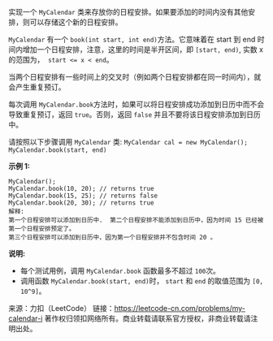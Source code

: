 实现一个 ```MyCalendar``` 类来存放你的日程安排。如果要添加的时间内没有其他安排，则可以存储这个新的日程安排。

```MyCalendar``` 有一个 ```book(int start, int end)```方法。它意味着在 start 到 end 时间内增加一个日程安排，注意，这里的时间是半开区间，即 ```[start, end)```, 实数 x 的范围为，  ```start <= x < end```。

当两个日程安排有一些时间上的交叉时（例如两个日程安排都在同一时间内），就会产生重复预订。

每次调用 ```MyCalendar.book```方法时，如果可以将日程安排成功添加到日历中而不会导致重复预订，返回 ```true```。否则，返回 ```false``` 并且不要将该日程安排添加到日历中。

请按照以下步骤调用 ```MyCalendar``` 类: ```MyCalendar cal = new MyCalendar(); MyCalendar.book(start, end)```

**示例 1:**
```
MyCalendar();
MyCalendar.book(10, 20); // returns true
MyCalendar.book(15, 25); // returns false
MyCalendar.book(20, 30); // returns true
解释: 
第一个日程安排可以添加到日历中.  第二个日程安排不能添加到日历中，因为时间 15 已经被第一个日程安排预定了。
第三个日程安排可以添加到日历中，因为第一个日程安排并不包含时间 20 。
```
**说明:**

* 每个测试用例，调用 ```MyCalendar.book``` 函数最多不超过 ```100```次。
* 调用函数 ```MyCalendar.book(start, end)```时， ```start``` 和 ```end``` 的取值范围为 ```[0, 10^9]```。

来源：力扣（LeetCode）
链接：https://leetcode-cn.com/problems/my-calendar-i
著作权归领扣网络所有。商业转载请联系官方授权，非商业转载请注明出处。
